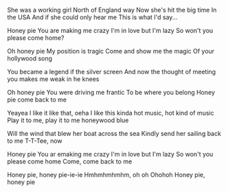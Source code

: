 She was a working girl
North of England way
Now she's hit the big time
In the USA
And if she could only hear me
This is what I'd say...

Honey pie
You are making me crazy
I'm in love but I'm lazy
So won't you please come home?

Oh honey pie
My position is tragic
Come and show me the magic
Of your hollywood song

You became a legend if the silver screen
And now the thought of meeting you makes me weak in he knees

Oh honey pie
You were driving me frantic
To be where you belong
Honey pie come back to me

Yeayea
I like it like that, oeha
I like this kinda hot music, hot kind of music
Play it to me, play it to me honeywood blue

Will the wind that blew her boat across the sea
Kindly send her sailing back to me
T-T-Tee, now

Honey pie
You ar emaking me crazy
I'm in love but I'm lazy
So won't you please come home
Come, come back to me

Honey pie, honey pie-ie-ie
Hmhmhmhmhm, oh oh
Ohohoh
Honey pie, honey pie
